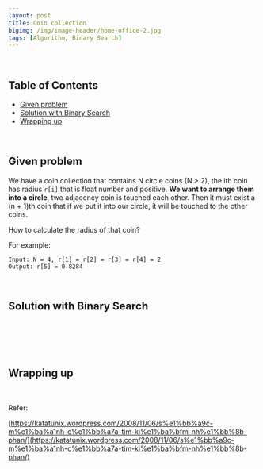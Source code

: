 ```yaml
---
layout: post
title: Coin collection
bigimg: /img/image-header/home-office-2.jpg
tags: [Algorithm, Binary Search]
---
```




<br>

## Table of Contents
- [Given problem](#given-problem)
- [Solution with Binary Search](#solution-with-binary-search)
- [Wrapping up](#wrapping-up)


<br>

## Given problem

We have a coin collection that contains N circle coins (N > 2), the ith coin has radius ```r[i]``` that is float number and positive. **We want to arrange them into a circle**, two adjacency coin is touched each other. Then it must exist a (n + 1)th coin that if we put it into our circle, it will be touched to the other coins.

How to calculate the radius of that coin?

For example:

```
Input: N = 4, r[1] = r[2] = r[3] = r[4] = 2
Output: r[5] = 0.8284
```


<br>

## Solution with Binary Search





<br>

## 






<br>

## Wrapping up



<br>

Refer:

[https://katatunix.wordpress.com/2008/11/06/s%e1%bb%a9c-m%e1%ba%a1nh-c%e1%bb%a7a-tim-ki%e1%ba%bfm-nh%e1%bb%8b-phan/](https://katatunix.wordpress.com/2008/11/06/s%e1%bb%a9c-m%e1%ba%a1nh-c%e1%bb%a7a-tim-ki%e1%ba%bfm-nh%e1%bb%8b-phan/)